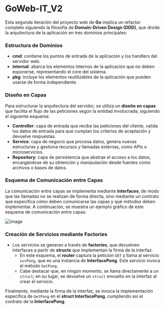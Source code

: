 # GoWeb-IT_V2

Esta segunda iteración del proyecto web de **Go** implica un refactor completo siguiendo la filosofía de **Domain-Driven Design (DDD)**, que divide la arquitectura de la aplicación en tres dominios principales:

### Estructura de Dominios

- **cmd**: contiene los puntos de entrada de la aplicación y los handlers del servidor web.
- **internal**: abarca los elementos internos de la aplicación que no deben exponerse, representando el core del sistema.
- **pkg**: incluye los elementos reutilizables de la aplicación que pueden usarse de forma independiente.

### Diseño en Capas

Para estructurar la arquitectura del servidor, se utiliza un **diseño en capas** que facilita el flujo de las peticiones según la entidad involucrada, siguiendo el siguiente esquema:

- **Controller**: capa de entrada que recibe las peticiones del cliente, valida los datos de entrada para que cumplan los criterios de aceptación y devuelve respuestas.
- **Service**: capa de negocio que procesa datos, genera nuevas estructuras y gestiona recursos y llamadas externas, como APIs o microservicios.
- **Repository**: capa de persistencia que abstrae el acceso a los datos, encargándose de su obtención y manipulación desde fuentes como archivos o bases de datos.

### Esquema de Comunicación entre Capas

La comunicación entre capas se implementa mediante **interfaces**, de modo que las llamadas no se realizan de forma directa, sino mediante un contrato que especifica cómo deben comunicarse las capas y qué métodos deben implementar. A continuación, se muestra un ejemplo gráfico de este esquema de comunicación entre capas:

![image](https://github.com/user-attachments/assets/6a48fe1a-980e-44dc-9ddc-e4357f9c5df2)

### Creación de Servicios mediante Factories

- Los servicios se generan a través de **factories**, que devuelven interfaces a partir de **structs** que implementan la firma de la interfaz.
    - En este esquema, el **router** captura la petición `GET` y llama al servicio `svcPong`, que es una instancia de **InterfacePong**. Este servicio invoca el método `GetPong`.
    - Cabe destacar que, en ningún momento, se llama directamente a un `struct`; en su lugar, se devuelve un `struct` envuelto en la interfaz al crear el servicio.

Finalmente, mediante la firma de la interfaz, se invoca la implementación específica de `GetPong` en el **struct InterfacePong**, cumpliendo así el contrato de la **InterfacePong**.

